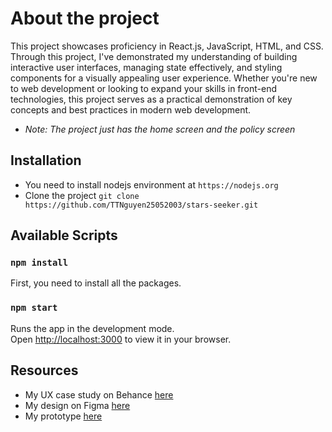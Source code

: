 # About the project

This project showcases proficiency in React.js, JavaScript, HTML, and CSS. Through this project, I've demonstrated my understanding of building interactive user interfaces, managing state effectively, and styling components for a visually appealing user experience. Whether you're new to web development or looking to expand your skills in front-end technologies, this project serves as a practical demonstration of key concepts and best practices in modern web development.

-   _Note: The project just has the home screen and the policy screen_

## Installation

-   You need to install nodejs environment at `https://nodejs.org`
-   Clone the project
    `git clone https://github.com/TTNguyen25052003/stars-seeker.git`

## Available Scripts

### `npm install`

First, you need to install all the packages.

### `npm start`

Runs the app in the development mode.\
Open [http://localhost:3000](http://localhost:3000) to view it in your browser.

## Resources

-   My UX case study on Behance [here](https://www.behance.net/gallery/192537677/Stars-Seeker-joining-waitlist-web)
-   My design on Figma [here](https://www.figma.com/file/Stba7T8iXnkKovfsnad8Xa/Design?type=design&node-id=1%3A5884&mode=design&t=B4zaqzC56A4ipZVt-1)
-   My prototype [here](https://www.figma.com/proto/Stba7T8iXnkKovfsnad8Xa/Design?page-id=1%3A5884&type=design&node-id=1-9642&viewport=1106%2C632%2C0.18&t=H4aBWYga18QacLgn-1&scaling=min-zoom&starting-point-node-id=1%3A9642&mode=design)
